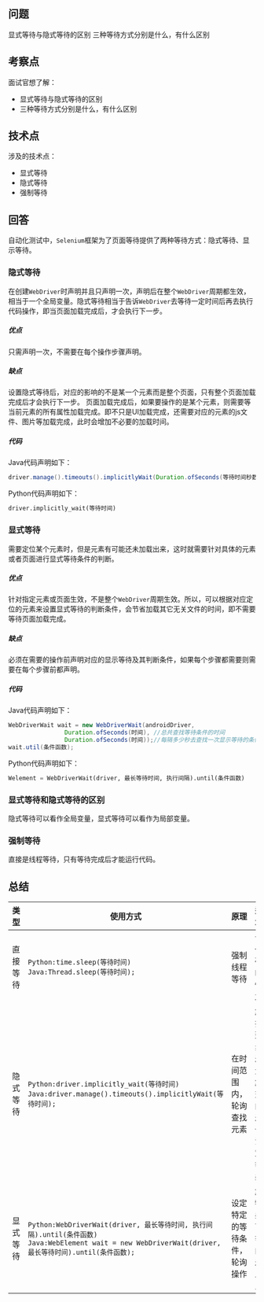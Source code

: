 ## 问题

显式等待与隐式等待的区别
三种等待方式分别是什么，有什么区别

## 考察点
面试官想了解：
- 显式等待与隐式等待的区别
- 三种等待方式分别是什么，有什么区别

## 技术点
涉及的技术点：
- 显式等待
- 隐式等待
- 强制等待


## 回答
自动化测试中，`Selenium`框架为了页面等待提供了两种等待方式：隐式等待、显示等待。
### 隐式等待
在创建`WebDriver`时声明并且只声明一次，声明后在整个`WebDriver`周期都生效，相当于一个全局变量。隐式等待相当于告诉`WebDriver`去等待一定时间后再去执行代码操作，即当页面加载完成后，才会执行下一步。
##### 优点
只需声明一次，不需要在每个操作步骤声明。
##### 缺点
设置隐式等待后，对应的影响的不是某一个元素而是整个页面，只有整个页面加载完成后才会执行下一步。
页面加载完成后，如果要操作的是某个元素，则需要等当前元素的所有属性加载完成。即不只是UI加载完成，还需要对应的元素的js文件、图片等加载完成，此时会增加不必要的加载时间。
##### 代码
Java代码声明如下：
```java
driver.manage().timeouts().implicitlyWait(Duration.ofSeconds(等待时间秒数));
```
Python代码声明如下：
```python
driver.implicitly_wait(等待时间)
```
### 显式等待
需要定位某个元素时，但是元素有可能还未加载出来，这时就需要针对具体的元素或者页面进行显式等待条件的判断。

##### 优点
针对指定元素或页面生效，不是整个`WebDriver`周期生效。所以，可以根据对应定位的元素来设置显式等待的判断条件，会节省加载其它无关文件的时间，即不需要等待页面加载完成。
##### 缺点
必须在需要的操作前声明对应的显示等待及其判断条件，如果每个步骤都需要则需要在每个步骤前都声明。
##### 代码
Java代码声明如下：
```java
WebDriverWait wait = new WebDriverWait(androidDriver,
                Duration.ofSeconds(时间), //总共查找等待条件的时间
                Duration.ofSeconds(时间));//每隔多少秒去查找一次显示等待的条件
wait.util(条件函数);
```
Python代码声明如下：
```python
Welement = WebDriverWait(driver, 最长等待时间, 执行间隔).until(条件函数)
```
### 显式等待和隐式等待的区别
隐式等待可以看作全局变量，显式等待可以看作为局部变量。
### 强制等待
直接是线程等待，只有等待完成后才能运行代码。


## 总结
|类型|使用方式|原理|适用场景|
|---|----|----|----|
|直接等待|`Python:time.sleep(等待时间)`<Br>`Java:Thread.sleep(等待时间);`| 强制线程等待 |调试代码，临时性添加 |
|隐式等待|`Python:driver.implicitly_wait(等待时间)`<Br>`Java:driver.manage().timeouts().implicitlyWait(等待时间);`| 在时间范围内，轮询查找元素 |解决找不到元素问题，无法解决交互问题，也无法自定义等待条件 |
|显式等待|`Python:WebDriverWait(driver, 最长等待时间, 执行间隔).until(条件函数)`<Br>`Java:WebElement wait = new WebDriverWait(driver,最长等待时间).until(条件函数);`| 设定特定的等待条件，轮询操作 | 解决特定条件下的等待问题，比如点击